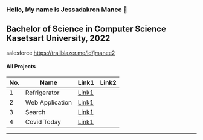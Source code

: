 ### Hello, My name is Jessadakron Manee 👋
Bachelor of Science in Computer Science Kasetsart University, 2022
---
salesforce
https://trailblazer.me/id/jmanee2

#### All Projects
| No. | Name | Link1 | Link2 |
| ---- | ---- | ---- | ---- |
| 1 | Refrigerator | [Link1](https://github.com/winsoul2/Refrigerator) |  |
| 2 | Web Application| [Link1](https://github.com/winsoul2/nodejs_login) |  |
| 3 | Search | [Link1](https://github.com/winsoul2/Search) |  |
| 4 | Covid Today | [Link1](https://github.com/winsoul2/covid) |  |


---
